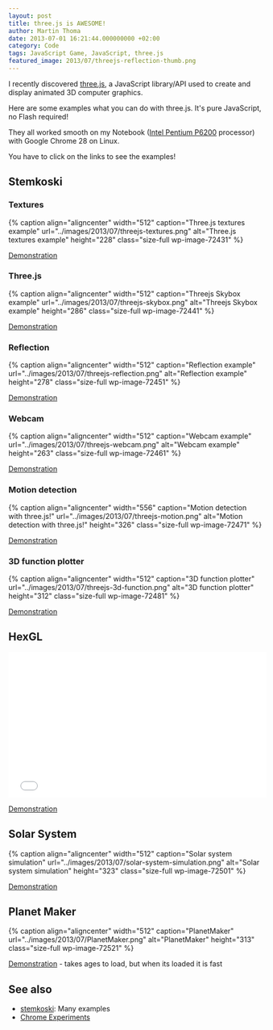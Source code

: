 ```yaml
---
layout: post
title: three.js is AWESOME!
author: Martin Thoma
date: 2013-07-01 16:21:44.000000000 +02:00
category: Code
tags: JavaScript Game, JavaScript, three.js
featured_image: 2013/07/threejs-reflection-thumb.png
---
```

I recently discovered <a href="http://en.wikipedia.org/wiki/Three.js">three.js</a>, a JavaScript library/API used to create and display animated 3D computer graphics. 

Here are some examples what you can do with three.js. It's pure JavaScript, no Flash required!

They all worked smooth on my Notebook (<a href="http://ark.intel.com/products/50176/Intel-Pentium-Processor-P6200-3M-Cache-2_13-GHz">Intel Pentium P6200</a> processor) with Google Chrome 28 on Linux.

<div class="info">You have to click on the links to see the examples!</div>

<h2>Stemkoski</h2>
<h3>Textures</h3>
{% caption align="aligncenter" width="512" caption="Three.js textures example" url="../images/2013/07/threejs-textures.png" alt="Three.js textures example"  height="228" class="size-full wp-image-72431" %}

<a href="http://stemkoski.github.io/Three.js/Textures.html">Demonstration</a>

<h3>Three.js</h3>
{% caption align="aligncenter" width="512" caption="Threejs Skybox example" url="../images/2013/07/threejs-skybox.png" alt="Threejs Skybox example"  height="286" class="size-full wp-image-72441" %}

<a href="http://stemkoski.github.io/Three.js/Skybox.html">Demonstration</a>

<h3>Reflection</h3>
{% caption align="aligncenter" width="512" caption="Reflection example" url="../images/2013/07/threejs-reflection.png" alt="Reflection example"  height="278" class="size-full wp-image-72451" %}

<a href="http://stemkoski.github.io/Three.js/Reflection.html">Demonstration</a>

<h3>Webcam</h3>
{% caption align="aligncenter" width="512" caption="Webcam example" url="../images/2013/07/threejs-webcam.png" alt="Webcam example"  height="263" class="size-full wp-image-72461" %}

<a href="http://stemkoski.github.io/Three.js/Many-Cameras.html">Demonstration</a>

<h3>Motion detection</h3>
{% caption align="aligncenter" width="556" caption="Motion detection with three.js!" url="../images/2013/07/threejs-motion.png" alt="Motion detection with three.js!"  height="326" class="size-full wp-image-72471" %}

<a href="http://stemkoski.github.io/Three.js/Webcam-Motion-Detection.html">Demonstration</a>

<h3>3D function plotter</h3>
{% caption align="aligncenter" width="512" caption="3D function plotter" url="../images/2013/07/threejs-3d-function.png" alt="3D function plotter"  height="312" class="size-full wp-image-72481" %}

<a href="http://stemkoski.github.io/Three.js/Graphulus-Function.html">Demonstration</a>

<h2>HexGL</h2>
<iframe width="512" height="288" src="//www.youtube.com/embed/se-oorr2zM8" frameborder="0" allowfullscreen></iframe>

<a href="http://hexgl.bkcore.com/">Demonstration</a>

<h2>Solar System</h2>
{% caption align="aligncenter" width="512" caption="Solar system simulation" url="../images/2013/07/solar-system-simulation.png" alt="Solar system simulation"  height="323" class="size-full wp-image-72501" %}

<a href="http://www.webdev20.pl/skins/default/js/demos/solar_system/index.html">Demonstration</a>

<h2>Planet Maker</h2>
{% caption align="aligncenter" width="512" caption="PlanetMaker" url="../images/2013/07/PlanetMaker.png" alt="PlanetMaker"  height="313" class="size-full wp-image-72521" %}

<a href="http://planetmaker.wthr.us/?model=51b8d1021fef93.32065956">Demonstration</a> - takes ages to load, but when its loaded it is fast

<h2>See also</h2>
<ul>
  <li><a href="http://stemkoski.github.io/Three.js/">stemkoski</a>: Many examples</li>
  <li><a href="http://www.chromeexperiments.com/tag/3d/">Chrome Experiments</a></li>
</ul>

